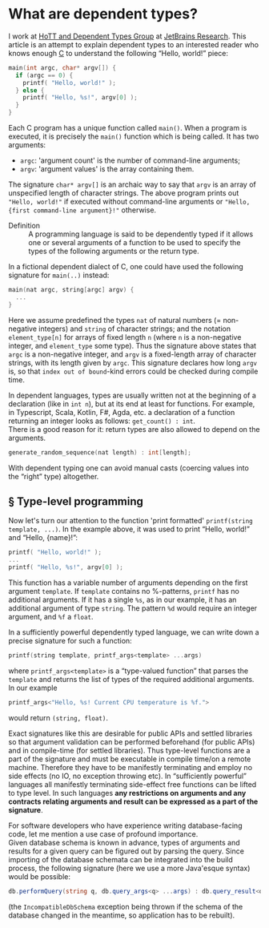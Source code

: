 What are dependent types?
=========================

I work at [HoTT and Dependent Types Group](https://research.jetbrains.org/groups/group-for-dependent-types-and-hott) at [JetBrains Research](https://research.jetbrains.org/). This article is an attempt to explain dependent types to an interested reader who knows enough [C](https://en.wikipedia.org/wiki/C_(programming_language)) to understand the following “Hello, world!” piece:

```c
main(int argc, char* argv[]) {
  if (argc == 0) {
    printf( "Hello, world!" ); 
  } else {
    printf( "Hello, %s!", argv[0] );
  }
}
```

Each C program has a unique function called `main()`. When a program is executed, it is precisely the `main()` function which is being called. It has two arguments:
* `argc`: 'argument count' is the number of command-line arguments; 
* `argv`: 'argument values' is the array containing them.

The signature `char* argv[]` is an archaic way to say that `argv` is an array of unspecified length of character strings. The above program prints out `"Hello, world!"` if executed without command-line arguments or `"Hello, {first command-line argument}!"` otherwise.

<dl><dt>Definition</dt>
  <dd>A programming language is said to be dependently typed if it allows one or several arguments of a function to be used to specify the types of the following arguments or the return type.</dd>
</dl>

In a fictional dependent dialect of C, one could have used the following signature for `main(..)` instead:
```cpp
main(nat argc, string[argc] argv) {
  ...
}
```

Here we assume predefined the types `nat` of natural numbers (= non-negative integers) and `string` of character strings; and the notation `element_type[n]` for arrays of fixed length `n` (where `n` is a non-negative integer, and `element_type` some type). Thus the signature above states that `argc` is a non-negative integer, and `argv` is a fixed-length array of character strings, with its length given by `argc`. This signature declares how long `argv` is, so that `index out of bound`-kind errors could be checked during compile time.

In dependent languages, types are usually written not at the beginning of a declaration (like in `int n`), but at its end at least for functions. For example, in Typescript, Scala, Kotlin, F#, Agda, etc. a declaration of a function returning an integer looks as follows: `get_count() : int`.  
There is a good reason for it: return types are also allowed to depend on the arguments.

```c
generate_random_sequence(nat length) : int[length];
```

With dependent typing one can avoid manual casts (coercing values into the “right” type) altogether.

§ Type-level programming
------------------------

Now let's turn our attention to the function 'print formatted' `printf(string template, ...)`. In the example above, it was used to print “Hello, world!” and “Hello, {name}!”:
```c
printf( "Hello, world!" ); 
...
printf( "Hello, %s!", argv[0] );
```

This function has a variable number of arguments depending on the first argument `template`. If `template` contains no %-patterns, `printf` has no additional arguments. If it has a single `%s`, as in our example, it has an additional argument of type `string`. The pattern `%d` would require an integer argument, and `%f` a `float`.

In a sufficiently powerful dependently typed language, we can write down a precise signature for such a function:
```c
printf(string template, printf_args<template> ...args)
```

where `printf_args<template>` is a “type-valued function” that parses the `template` and returns the list of types of the required additional arguments. In our example
```cpp
printf_args<"Hello, %s! Current CPU temperature is %f.">
```
would return `(string, float)`.

Exact signatures like this are desirable for public APIs and settled libraries so that argument validation can be performed beforehand (for public APIs) and in compile-time (for settled libraries). Thus type-level functions are a part of the signature and must be executable in compile time/on a remote machine. Therefore they have to be manifestly terminating and employ no side effects (no IO, no exception throwing etc). In “sufficiently powerful” languages all manifestly terminating side-effect free functions can be lifted to type level. In such languages **any restrictions on arguments and any contracts relating arguments and result can be expressed as a part of the signature**.

For software developers who have experience writing database-facing code, let me mention a use case of profound importance.  
Given database schema is known in advance, types of arguments and results for a given query can be figured out by parsing the query. Since importing of the database schemata can be integrated into the build process, the following signature (here we use a more Java'esque syntax) would be possible:
```C#
db.performQuery(string q, db.query_args<q> ...args) : db.query_result<q> @throws IncompatibleDbSchemaException
```
(the `IncompatibleDbSchema` exception being thrown if the schema of the database changed in the meantime, so application has to be rebuilt).
